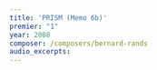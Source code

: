 ```yaml
---
title: 'PRISM (Memo 6b)'
premier: "1"
year: 2008
composer: /composers/bernard-rands
audio_excerpts: 
---
```

